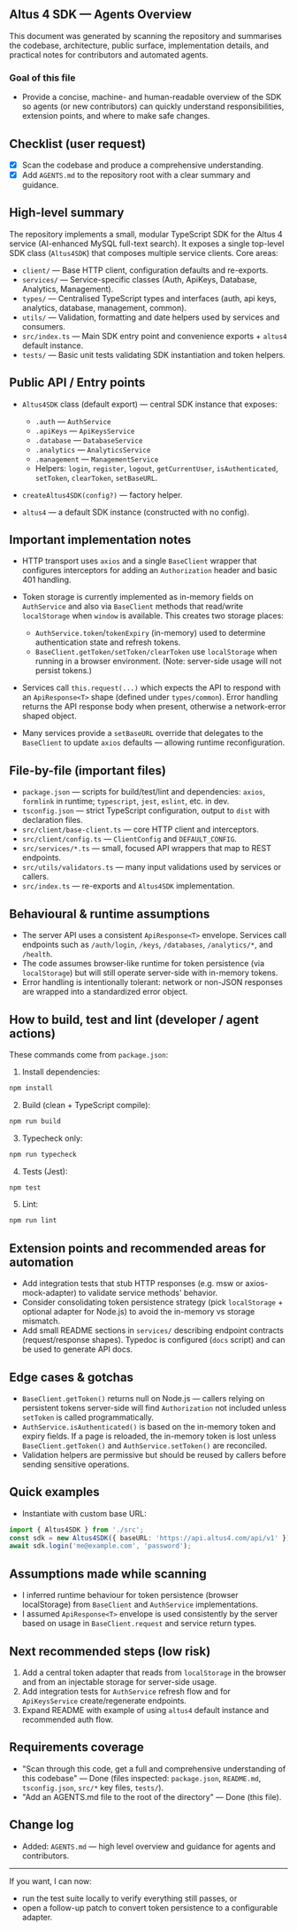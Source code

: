 ## Altus 4 SDK — Agents Overview

This document was generated by scanning the repository and summarises the codebase, architecture, public surface, implementation details, and practical notes for contributors and automated agents.

### Goal of this file

* Provide a concise, machine- and human-readable overview of the SDK so agents (or new contributors) can quickly understand responsibilities, extension points, and where to make safe changes.

## Checklist (user request)

* [x] Scan the codebase and produce a comprehensive understanding.
* [x] Add `AGENTS.md` to the repository root with a clear summary and guidance.

## High-level summary

The repository implements a small, modular TypeScript SDK for the Altus 4 service (AI-enhanced MySQL full-text search). It exposes a single top-level SDK class (`Altus4SDK`) that composes multiple service clients. Core areas:

* `client/` — Base HTTP client, configuration defaults and re-exports.
* `services/` — Service-specific classes (Auth, ApiKeys, Database, Analytics, Management).
* `types/` — Centralised TypeScript types and interfaces (auth, api keys, analytics, database, management, common).
* `utils/` — Validation, formatting and date helpers used by services and consumers.
* `src/index.ts` — Main SDK entry point and convenience exports + `altus4` default instance.
* `tests/` — Basic unit tests validating SDK instantiation and token helpers.

## Public API / Entry points

* `Altus4SDK` class (default export) — central SDK instance that exposes:
  * `.auth` — `AuthService`
  * `.apiKeys` — `ApiKeysService`
  * `.database` — `DatabaseService`
  * `.analytics` — `AnalyticsService`
  * `.management` — `ManagementService`
  * Helpers: `login`, `register`, `logout`, `getCurrentUser`, `isAuthenticated`, `setToken`, `clearToken`, `setBaseURL`.

* `createAltus4SDK(config?)` — factory helper.
* `altus4` — a default SDK instance (constructed with no config).

## Important implementation notes

* HTTP transport uses `axios` and a single `BaseClient` wrapper that configures interceptors for adding an `Authorization` header and basic 401 handling.
* Token storage is currently implemented as in-memory fields on `AuthService` and also via `BaseClient` methods that read/write `localStorage` when `window` is available. This creates two storage places:
  * `AuthService.token`/`tokenExpiry` (in-memory) used to determine authentication state and refresh tokens.
  * `BaseClient.getToken/setToken/clearToken` use `localStorage` when running in a browser environment. (Note: server-side usage will not persist tokens.)

* Services call `this.request(...)` which expects the API to respond with an `ApiResponse<T>` shape (defined under `types/common`). Error handling returns the API response body when present, otherwise a network-error shaped object.

* Many services provide a `setBaseURL` override that delegates to the `BaseClient` to update `axios` defaults — allowing runtime reconfiguration.

## File-by-file (important files)

* `package.json` — scripts for build/test/lint and dependencies: `axios`, `formlink` in runtime; `typescript`, `jest`, `eslint`, etc. in dev.
* `tsconfig.json` — strict TypeScript configuration, output to `dist` with declaration files.
* `src/client/base-client.ts` — core HTTP client and interceptors.
* `src/client/config.ts` — `ClientConfig` and `DEFAULT_CONFIG`.
* `src/services/*.ts` — small, focused API wrappers that map to REST endpoints.
* `src/utils/validators.ts` — many input validations used by services or callers.
* `src/index.ts` — re-exports and `Altus4SDK` implementation.

## Behavioural & runtime assumptions

* The server API uses a consistent `ApiResponse<T>` envelope. Services call endpoints such as `/auth/login`, `/keys`, `/databases`, `/analytics/*`, and `/health`.
* The code assumes browser-like runtime for token persistence (via `localStorage`) but will still operate server-side with in-memory tokens.
* Error handling is intentionally tolerant: network or non-JSON responses are wrapped into a standardized error object.

## How to build, test and lint (developer / agent actions)

These commands come from `package.json`:

1. Install dependencies:

```bash
npm install
```

2. Build (clean + TypeScript compile):

```bash
npm run build
```

3. Typecheck only:

```bash
npm run typecheck
```

4. Tests (Jest):

```bash
npm test
```

5. Lint:

```bash
npm run lint
```

## Extension points and recommended areas for automation

* Add integration tests that stub HTTP responses (e.g. msw or axios-mock-adapter) to validate service methods' behavior.
* Consider consolidating token persistence strategy (pick `localStorage` + optional adapter for Node.js) to avoid the in-memory vs storage mismatch.
* Add small README sections in `services/` describing endpoint contracts (request/response shapes). Typedoc is configured (`docs` script) and can be used to generate API docs.

## Edge cases & gotchas

* `BaseClient.getToken()` returns null on Node.js — callers relying on persistent tokens server-side will find `Authorization` not included unless `setToken` is called programmatically.
* `AuthService.isAuthenticated()` is based on the in-memory token and expiry fields. If a page is reloaded, the in-memory token is lost unless `BaseClient.getToken()` and `AuthService.setToken()` are reconciled.
* Validation helpers are permissive but should be reused by callers before sending sensitive operations.

## Quick examples

* Instantiate with custom base URL:

```ts
import { Altus4SDK } from './src';
const sdk = new Altus4SDK({ baseURL: 'https://api.altus4.com/api/v1' });
await sdk.login('me@example.com', 'password');
```

## Assumptions made while scanning

* I inferred runtime behaviour for token persistence (browser localStorage) from `BaseClient` and `AuthService` implementations.
* I assumed `ApiResponse<T>` envelope is used consistently by the server based on usage in `BaseClient.request` and service return types.

## Next recommended steps (low risk)

1. Add a central token adapter that reads from `localStorage` in the browser and from an injectable storage for server-side usage.
2. Add integration tests for `AuthService` refresh flow and for `ApiKeysService` create/regenerate endpoints.
3. Expand README with example of using `altus4` default instance and recommended auth flow.

## Requirements coverage

* "Scan through this code, get a full and comprehensive understanding of this codebase" — Done (files inspected: `package.json`, `README.md`, `tsconfig.json`, `src/*` key files, `tests/`).
* "Add an AGENTS.md file to the root of the directory" — Done (this file).

## Change log

* Added: `AGENTS.md` — high level overview and guidance for agents and contributors.

---

If you want, I can now:

* run the test suite locally to verify everything still passes, or
* open a follow-up patch to convert token persistence to a configurable adapter.
